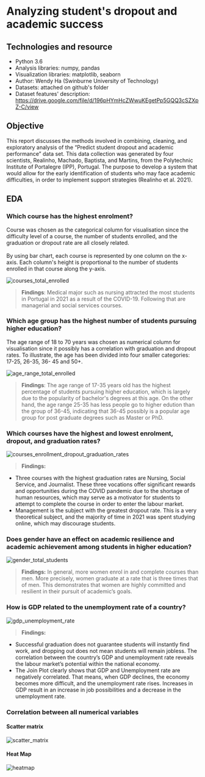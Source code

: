 # Analyzing student's dropout and academic success
## Technologies and resource
- Python 3.6
- Analysis libraries: numpy, pandas
- Visualization libraries: matplotlib, seaborn
- Author: Wendy Ha (Swinburne University of Technology)
- Datasets: attached on github's folder
- Dataset features' description: https://drive.google.com/file/d/196pHYmHcZWwuKEgetPp5GQQ3cSZXpZ-C/view
## Objective
This report discusses the methods involved in combining, cleaning, and exploratory analysis of the “Predict student dropout and academic performance” data set. This data collection was generated by four scientists, Realinho, Machado, Baptista, and Martins, from the Polytechnic Institute of Portalegre (IPP), Portugal. The purpose to develop a system that would allow for the early identification of students who may face academic difficulties, in order to implement support strategies (Realinho et al. 2021).
## EDA
### Which course has the highest enrolment?
Course was chosen as the categorical column for visualisation since the difficulty level of a course, the number of students enrolled, and the graduation or dropout rate are all closely related.
<br/><br/>
By using bar chart, each course is represented by one column on the x-axis. Each column's height is proportional to the number of students enrolled in that course along the y-axis.

![courses_total_enrolled](charts/courses_total_enrolled.png)
>**Findings**: Medical major such as nursing attracted the most students in Portugal in 2021 as a result of the COVID-19. Following that are managerial and social services courses.

### Which age group has the highest number of students pursuing higher education?
The age range of 18 to 70 years was chosen as numerical column for visualisation since it possibly has a correlation with graduation and dropout rates. To illustrate, the age has been divided into four smaller categories: 17-25, 26-35, 36- 45 and 50+.

![age_range_total_enrolled](charts/age_range_total_enrolled.png)
>**Findings**: The age range of 17-35 years old has the highest percentage of students pursuing higher education, which is largely due to the popularity of bachelor's degrees at this age. On the other hand, the age range 25-35 has less people go to higher edution than the group of 36-45, indicating that 36-45 possibly is a popular age group for post graduate degrees such as Master or PhD.

### Which courses have the highest and lowest enrolment, dropout, and graduation rates?

![courses_enrollment_dropout_graduation_rates](charts/courses_enrollment_dropout_graduation_rates.png)
>**Findings:**
- Three courses with the highest graduation rates are Nursing, Social Service, and Journalist.
These three vocations offer significant rewards and opportunities during the COVID pandemic due to the shortage of human resources, which may serve as a motivator for students to attempt to complete the course in order to enter the labour market.
- Management is the subject with the greatest dropout rate. This is a very theoretical subject, and the majority of time in 2021 was spent studying online, which may discourage students.

### Does gender have an effect on academic resilience and academic achievement among students in higher education?

![gender_total_students](charts/gender_total_students.png)
>**Findings:** In general, more women enrol in and complete courses than men. More precisely, women graduate at a rate that is three times that of men. This demonstrates that women are highly committed and resilient in their pursuit of academic’s goals.

### How is GDP related to the unemployment rate of a country?

![gdp_unemployment_rate](charts/gdp_unemployment_rate.png)
>**Findings:**
- Successful graduation does not guarantee students will instantly find work, and dropping out does not mean students will remain jobless. The correlation between the country’s GDP and unemployment rate reveals the labour market’s potential within the national economy.
- The Join Plot clearly shows that GDP and Unemployment rate are negatively correlated. That means, when GDP declines, the economy becomes more difficult, and the unemployment rate rises. Increases in GDP result in an increase in job possibilities and a decrease in the unemployment rate.

### Correlation between all numerical variables 
#### Scatter matrix

![scatter_matrix](charts/scatter_matrix.png)
#### Heat Map

![heatmap](charts/heatmap.png)
